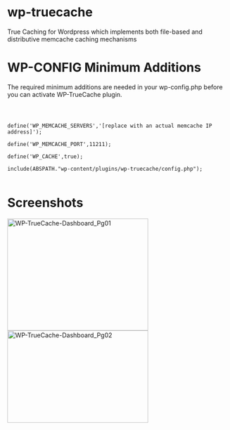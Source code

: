 wp-truecache
============

True Caching for Wordpress which implements both file-based and distributive memcache caching mechanisms

WP-CONFIG Minimum Additions
===========================

The required minimum additions are needed in your wp-config.php before you can activate WP-TrueCache plugin.

<code>
<br>
define('WP_MEMCACHE_SERVERS','[replace with an actual memcache IP address]');<br>
define('WP_MEMCACHE_PORT',11211);<br>
define('WP_CACHE',true);<br>
include(ABSPATH."wp-content/plugins/wp-truecache/config.php");<br>
</code>

Screenshots
===========

<a href="http://www.flickr.com/photos/97331227@N06/9015426323/" title="WP-TrueCache-Dashboard_Pg01 by inglepatrick, on Flickr"><img src="http://farm3.staticflickr.com/2861/9015426323_f009a8e817_n.jpg" width="320" height="255" alt="WP-TrueCache-Dashboard_Pg01"></a>
<br/>
<a href="http://www.flickr.com/photos/97331227@N06/9016617426/" title="WP-TrueCache-Dashboard_Pg02 by inglepatrick, on Flickr"><img src="http://farm9.staticflickr.com/8399/9016617426_88f1959af8_n.jpg" width="320" height="210" alt="WP-TrueCache-Dashboard_Pg02"></a>
